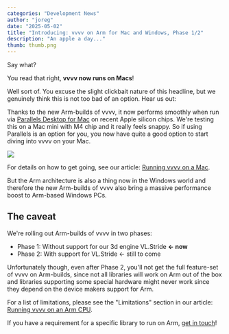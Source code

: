 ```yaml
---
categories: "Development News"
author: "joreg"
date: "2025-05-02"
title: "Introducing: vvvv on Arm for Mac and Windows, Phase 1/2"
description: "An apple a day..."
thumb: thumb.png
---
```


Say what? 

You read that right, **vvvv now runs on Macs**!

Well sort of. You excuse the slight clickbait nature of this headline, but we genuinely think this is not too bad of an option. Hear us out:

Thanks to the new Arm-builds of vvvv, it now performs smoothly when run via [Parallels Desktop for Mac](https://www.parallels.com/de/products/desktop/) on recent Apple silicon chips. We're testing this on a Mac mini with M4 chip and it really feels snappy. So if using Parallels is an option for you, you now have quite a good option to start diving into vvvv on your Mac. 

![](vvvv-on-mac.png)

For details on how to get going, see our article: [Running vvvv on a Mac](https://thegraybook.vvvv.org/reference/best-practice/vvvv-on-mac.html).

But the Arm architecture is also a thing now in the Windows world and therefore the new Arm-builds of vvvv also bring a massive performance boost to Arm-based Windows PCs.

## The caveat
We're rolling out Arm-builds of vvvv in two phases:
- Phase 1: Without support for our 3d engine VL.Stride **<- now**
- Phase 2: With support for VL.Stride <- still to come
  
Unfortunately though, even after Phase 2, you'll not get the full feature-set of vvvv on Arm-builds, since not all libraries will work on Arm out of the box and libraries supporting some special hardware might never work since they depend on the device makers support for Arm. 

For a list of limitations, please see the "Limitations" section in our article: [Running vvvv on an Arm CPU](https://thegraybook.vvvv.org/reference/best-practice/vvvv-on-arm.html).

If you have a requirement for a specific library to run on Arm, [get in touch](mailto:devvvvs@vvvv.org)!